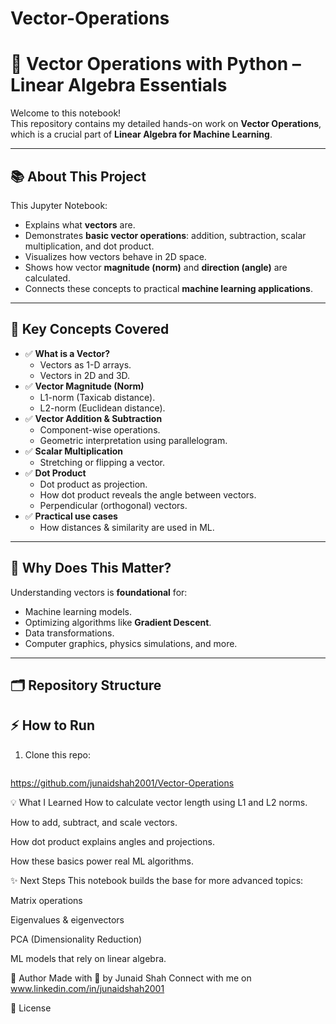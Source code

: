 # Vector-Operations
# 📌 Vector Operations with Python – Linear Algebra Essentials

Welcome to this notebook!  
This repository contains my detailed hands-on work on **Vector Operations**, which is a crucial part of **Linear Algebra for Machine Learning**.

---

## 📚 **About This Project**

This Jupyter Notebook:
- Explains what **vectors** are.
- Demonstrates **basic vector operations**: addition, subtraction, scalar multiplication, and dot product.
- Visualizes how vectors behave in 2D space.
- Shows how vector **magnitude (norm)** and **direction (angle)** are calculated.
- Connects these concepts to practical **machine learning applications**.

---

## 🧩 **Key Concepts Covered**

- ✅ **What is a Vector?**
  - Vectors as 1-D arrays.
  - Vectors in 2D and 3D.
- ✅ **Vector Magnitude (Norm)**
  - L1-norm (Taxicab distance).
  - L2-norm (Euclidean distance).
- ✅ **Vector Addition & Subtraction**
  - Component-wise operations.
  - Geometric interpretation using parallelogram.
- ✅ **Scalar Multiplication**
  - Stretching or flipping a vector.
- ✅ **Dot Product**
  - Dot product as projection.
  - How dot product reveals the angle between vectors.
  - Perpendicular (orthogonal) vectors.
- ✅ **Practical use cases**
  - How distances & similarity are used in ML.

---

## 🚀 **Why Does This Matter?**

Understanding vectors is **foundational** for:
- Machine learning models.
- Optimizing algorithms like **Gradient Descent**.
- Data transformations.
- Computer graphics, physics simulations, and more.

---

## 🗂️ **Repository Structure**
## ⚡ **How to Run**

1. Clone this repo:
   ```bash
  https://github.com/junaidshah2001/Vector-Operations

💡 What I Learned
How to calculate vector length using L1 and L2 norms.

How to add, subtract, and scale vectors.

How dot product explains angles and projections.

How these basics power real ML algorithms.

✨ Next Steps
This notebook builds the base for more advanced topics:

Matrix operations

Eigenvalues & eigenvectors

PCA (Dimensionality Reduction)

ML models that rely on linear algebra.

📌 Author
Made with 💙 by Junaid Shah
Connect with me on www.linkedin.com/in/junaidshah2001

📜 License
